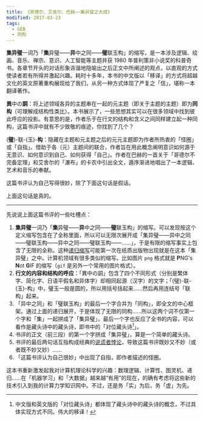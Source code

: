 ```yaml
---
title: 《哥德尔、艾舍尔、巴赫——集异璧之大成》
modified: 2017-03-23
tags:
  - GEB
  - 同构
---
```


**集异璧**一词乃「**集**异璧——**异**中之同——**璧**联玉构」的缩写，是一本涉及逻辑、绘画、音乐、禅宗、意识、人工智能等主题并获 1980 年普利策非小说奖的科普奇书。各章节开头的对话形象诙谐地隐喻出之后正文中所阐述的观点，以直观的方式使读者若有所得并激起兴趣。耗时十多年，本书的中文版以「移译」的方式将超越文化的英文原著重构展现给了我们，从另一种方式体现了严复之「信」，堪称一本翻译著作。

**異**中の**詷**：将上述领域各异的主题串在一起的元主题（即关于主题的主题）即为**同构**（可理解成结构性类比）。本书展示了，一些思想其实可以在很多领域中找到彼此呼应的投影。有意思的是，作者乐于在行文的结构和含义之间同样建立起一种同构，这篇书评中就有不少致敬的痕迹，你找到了几个？

(**璧**)-联-(玉)-**构**：隐藏在主题和元主题之后的元元主题即为作者所热衷的「怪圈」或「自指」。借助于各（元）主题间的联合，作者旨在用此概念阐明意识如何源于无意识、如何意识到自己、如何获得「自己」。作者在巴赫的一首关于「哥德尔不完备定理」和艾舍尔的「瀑布」的卡农中引出全文，遁序渐进地唱出了一本逻辑、艺术和音乐的奉献。

这篇书评认为自己写得很妙，除了下面这句话是假话。

上面这句话是真的。

---

先说说上面这篇书评的一些吐槽点：

1. **集异璧**一词乃「**集**异璧——**异**中之同——**璧**联玉构」的缩写。可以发现按这个定义缩写包含在了全称里面，所以可以无限次展开成「集异璧——异中之同——璧联玉构——异中之同——璧联玉构——……」，于是有限的缩写事实上包含了无限的全称。这种[递归缩写](https://en.wikipedia.org/wiki/Recursive_acronym)可能第一次在纸质出版物出现就是在这本「集异璧」之中。计算机领域有很多类似的缩写。比如图片 `png` 格式就是 **P**NG's **N**ot **G**IF 的缩写（`gif` 是另外一个常用的图片格式）。
2. **行文的内容和结构的呼应**：「異中の詷」包含了四个不同形式（分别是繁体字、简化字、日语平假名和异体字）却相同起源（汉字）的文字；「(璧)-联-(玉)-构」中，璧玉一般是圆的，所以用括号括起来……然后再用连结号「联构」起来。
3. 「异中之同」和「璧联玉构」的最后一个字合并为「同构」，即全文的中心框架。通过上面的递归展开，于是体现了无限的同构……所以这两个词不仅第一个字和「集」一起拼成了「集异璧」，最后一个字也反应了全书的内容，可以看作是藏头诗中的藏头诗，即书中的「对位藏头诗[^1]」。
4. 书评的正文（前三段）的第一个字拼成「集异璧」，算是一个简单的藏头诗。
5. 书评的最后两句话互指构成经典的[说谎者悖论](https://en.wikipedia.org/wiki/Liar_paradox)，导致这篇书评既妙又不妙（或者既不妙又妙）……
6. 「这篇书评认为自己很妙」中出现了自指，即作者描述的怪圈。

这本书重新激发起我对计算机理论科学的兴趣：数理逻辑、计算性、图灵机、递归……在「机器学习」和「大数据」越来越“有用”的现在，的确有考虑将这些新的技术引入到我的计算力学知识网中。不过，还是务「实」为后，务「虚」为先。

[^1]: 中文版和英文版的「对位藏头诗」都体现了藏头诗中的藏头诗的概念，不过具体实现方式不同。伟大的移译！